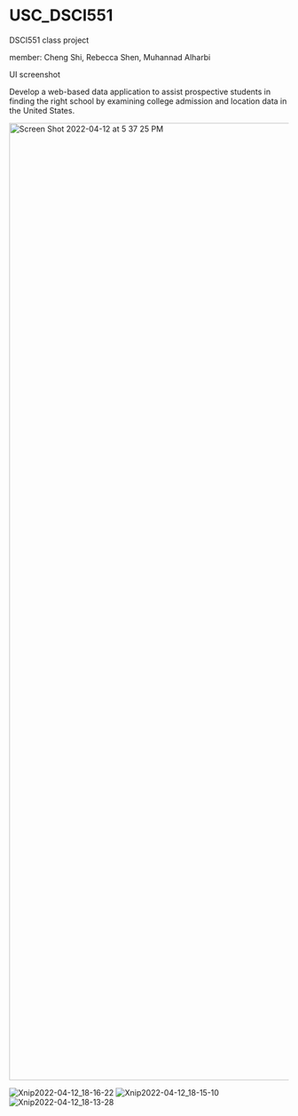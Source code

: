 # USC_DSCI551
DSCI551 class project 

member: Cheng Shi, Rebecca Shen, Muhannad Alharbi

UI screenshot

Develop a web-based data application to assist prospective students in finding the right school by examining college admission and location data in the United States.



<img width="1725" alt="Screen Shot 2022-04-12 at 5 37 25 PM" src="https://user-images.githubusercontent.com/25335878/163080017-cabf77b7-c979-4005-9fbb-1699e309dde2.png">



![Xnip2022-04-12_18-16-22](https://user-images.githubusercontent.com/25335878/163080023-ac579b58-3b10-4411-8d10-314b0ad737a1.jpg)
![Xnip2022-04-12_18-15-10](https://user-images.githubusercontent.com/25335878/163080039-93eca643-c304-4789-ac49-ef101b5007d0.jpg)
![Xnip2022-04-12_18-13-28](https://user-images.githubusercontent.com/25335878/163080065-b1931e29-7a41-4978-be8d-396ea2c7c12d.jpg)
